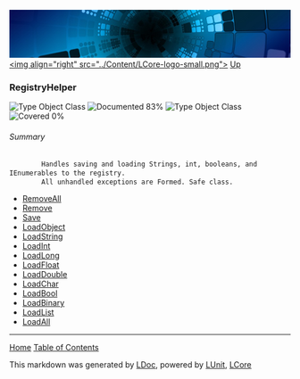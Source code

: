 ![](../Content/LCore-banner-small.png "")
[&lt;img align=&quot;right&quot; src=&quot;../Content/LCore-logo-small.png&quot;&gt;](../../README.md)
[Up](../L.md)

### RegistryHelper
![Type Object Class](http://b.repl.ca/v1/Type-Object%20Class-lightgrey.png "") ![Documented 83%](http://b.repl.ca/v1/Documented-83%25-green.png "")
![Type Object Class](http://b.repl.ca/v1/Type-Object%20Class-lightgrey.png "") ![Covered 0%](http://b.repl.ca/v1/Covered-0%25-red.png "")

###### Summary

            Handles saving and loading Strings, int, booleans, and IEnumerables to the registry.
            All unhandled exceptions are Formed. Safe class.
            
 - [RemoveAll](RegistryHelper_RemoveAll.md)
 - [Remove](RegistryHelper_Remove.md)
 - [Save](RegistryHelper_Save.md)
 - [LoadObject](RegistryHelper_LoadObject.md)
 - [LoadString](RegistryHelper_LoadString.md)
 - [LoadInt](RegistryHelper_LoadInt.md)
 - [LoadLong](RegistryHelper_LoadLong.md)
 - [LoadFloat](RegistryHelper_LoadFloat.md)
 - [LoadDouble](RegistryHelper_LoadDouble.md)
 - [LoadChar](RegistryHelper_LoadChar.md)
 - [LoadBool](RegistryHelper_LoadBool.md)
 - [LoadBinary](RegistryHelper_LoadBinary.md)
 - [LoadList](RegistryHelper_LoadList.md)
 - [LoadAll](RegistryHelper_LoadAll.md)



---

[Home](../../README.md) [Table of Contents](../../TableOfContents.md)

This markdown was generated by [LDoc](https://github.com/CodeSingularity/LDoc), powered by [LUnit](https://github.com/CodeSingularity/LUnit), [LCore](https://github.com/CodeSingularity/LCore)
